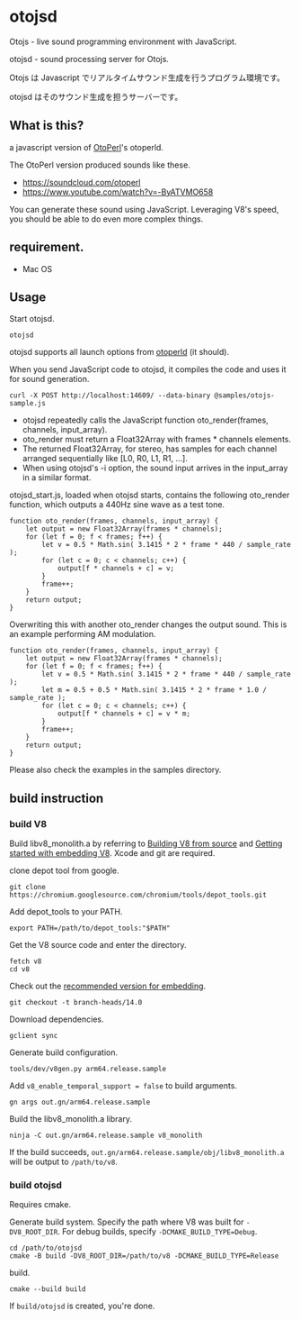 # otojsd

Otojs - live sound programming environment with JavaScript.

otojsd - sound processing server for Otojs.

Otojs は Javascript でリアルタイムサウンド生成を行うプログラム環境です。

otojsd はそのサウンド生成を担うサーバーです。

## What is this?

a javascript version of [OtoPerl](https://github.com/drumsoft/OtoPerl)'s otoperld.

The OtoPerl version produced sounds like these.

* https://soundcloud.com/otoperl
* https://www.youtube.com/watch?v=-ByATVMO658

You can generate these sound using JavaScript. Leveraging V8's speed, you should be able to do even more complex things.

## requirement.

* Mac OS

## Usage

Start otojsd.

```
otojsd
```

otojsd supports all launch options from [otoperld](https://github.com/drumsoft/OtoPerl) (it should).

When you send JavaScript code to otojsd, it compiles the code and uses it for sound generation.

```
curl -X POST http://localhost:14609/ --data-binary @samples/otojs-sample.js
```

* otojsd repeatedly calls the JavaScript function oto_render(frames, channels, input_array).
* oto_render must return a Float32Array with frames * channels elements.
* The returned Float32Array, for stereo, has samples for each channel arranged sequentially like [L0, R0, L1, R1, ...].
* When using otojsd's -i option, the sound input arrives in the input_array in a similar format.

otojsd_start.js, loaded when otojsd starts, contains the following oto_render function, which outputs a 440Hz sine wave as a test tone.

```
function oto_render(frames, channels, input_array) {
	let output = new Float32Array(frames * channels);
	for (let f = 0; f < frames; f++) {
		let v = 0.5 * Math.sin( 3.1415 * 2 * frame * 440 / sample_rate );
		for (let c = 0; c < channels; c++) {
			output[f * channels + c] = v;
		}
		frame++;
	}
	return output;
}
```

Overwriting this with another oto_render changes the output sound. This is an example performing AM modulation.

```
function oto_render(frames, channels, input_array) {
	let output = new Float32Array(frames * channels);
	for (let f = 0; f < frames; f++) {
		let v = 0.5 * Math.sin( 3.1415 * 2 * frame * 440 / sample_rate );
		let m = 0.5 + 0.5 * Math.sin( 3.1415 * 2 * frame * 1.0 / sample_rate );
		for (let c = 0; c < channels; c++) {
			output[f * channels + c] = v * m;
		}
		frame++;
	}
	return output;
}
```

Please also check the examples in the samples directory.

## build instruction

### build V8

Build libv8_monolith.a by referring to [Building V8 from source](https://v8.dev/docs/build) and [Getting started with embedding V8](https://v8.dev/docs/embed). Xcode and git are required.

clone depot tool from google.

```
git clone https://chromium.googlesource.com/chromium/tools/depot_tools.git
```

Add depot_tools to your PATH.

```
export PATH=/path/to/depot_tools:"$PATH"
```

Get the V8 source code and enter the directory.

```
fetch v8
cd v8
```

Check out the [recommended version for embedding](https://v8.dev/docs/version-numbers#which-v8-version-should-i-use%3F).

```
git checkout -t branch-heads/14.0
```

Download dependencies.

```
gclient sync
```

Generate build configuration.

```
tools/dev/v8gen.py arm64.release.sample
```

Add `v8_enable_temporal_support = false` to build arguments.

```
gn args out.gn/arm64.release.sample
```

Build the libv8_monolith.a library.

```
ninja -C out.gn/arm64.release.sample v8_monolith
```

If the build succeeds, `out.gn/arm64.release.sample/obj/libv8_monolith.a` will be output to `/path/to/v8`.

### build otojsd

Requires cmake.

Generate build system. Specify the path where V8 was built for `-DV8_ROOT_DIR`. For debug builds, specify `-DCMAKE_BUILD_TYPE=Debug`.

```
cd /path/to/otojsd
cmake -B build -DV8_ROOT_DIR=/path/to/v8 -DCMAKE_BUILD_TYPE=Release
```

build.

```
cmake --build build
```

If `build/otojsd` is created, you're done.
